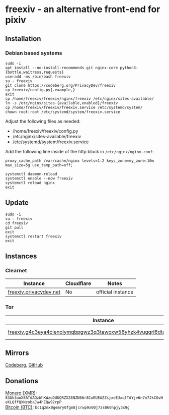# freexiv - an alternative front-end for pixiv

## Installation

### Debian based systems
```
sudo -i
apt install --no-install-recommends git nginx-core python3-{bottle,waitress,requests}
useradd -ms /bin/bash freexiv
su - freexiv
git clone https://codeberg.org/PrivacyDev/freexiv
cp freexiv/config.py{.example,}
exit
cp /home/freexiv/freexiv/nginx/freexiv /etc/nginx/sites-available/
ln -s /etc/nginx/sites-{available,enabled}/freexiv
cp /home/freexiv/freexiv/freexiv.service /etc/systemd/system/
chown root:root /etc/systemd/system/freexiv.service
```
Adjust the following files as needed:
- /home/freexiv/freexiv/config.py
- /etc/nginx/sites-available/freexiv
- /etc/systemd/system/freexiv.service

Add the following line inside of the http block in `/etc/nginx/nginx.conf`:

`proxy_cache_path /var/cache/nginx levels=1:2 keys_zone=my_zone:10m max_size=5g use_temp_path=off;`

```
systemctl daemon-reload
systemctl enable --now freexiv
systemctl reload nginx
exit
```

## Update

```
sudo -i
su - freexiv
cd freexiv
git pull
exit
systemctl restart freexiv
exit
```

## Instances

### Clearnet
|Instance                                                 | Cloudflare | Notes             |
|---------------------------------------------------------|------------|-------------------|
|[freexiv.privacydev.net](https://freexiv.privacydev.net) | No         | official instance |

### Tor
|Instance                                                                                                                                                | Notes             |
|--------------------------------------------------------------------------------------------------------------------------------------------------------|-------------------|
|[freexiv.g4c3eya4clenolymqbpgwz3q3tawoxw56yhzk4vugqrl6dtu3ejvhjid.onion](http://freexiv.g4c3eya4clenolymqbpgwz3q3tawoxw56yhzk4vugqrl6dtu3ejvhjid.onion) | official instance |

## Mirrors
[Codeberg](https://codeberg.org/PrivacyDev/freexiv), [GitHub](https://github.com/PrivacyDevel/freexiv)

## Donations
[Monero (XMR)](https://www.getmonero.org/): `83Ak3unX8ATdAQzWhKWzoDUUQRZX28NZN66r8CoEUEAZZsjxeEJxqfTdYjv6n7m7JkCGvHeKLQffQXNzobaJw4hEQw92rpP` \
[Bitcoin (BTC)](https://bitcoin.org/): `bc1qzmx0gemry0fgn8jcrwp9x00j7zs860hpjy3x9g`

